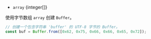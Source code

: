 <!-- YAML
added: v5.10.0
-->

* `array` {integer[]}

使用字节数组 `array` 创建 `Buffer`。

```js
// 创建一个包含字符串 'buffer' 的 UTF-8 字节的 Buffer。
const buf = Buffer.from([0x62, 0x75, 0x66, 0x66, 0x65, 0x72]);
```

